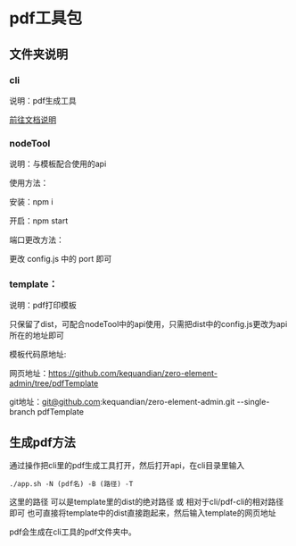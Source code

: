 # pdf工具包
## 文件夹说明

### cli
说明：pdf生成工具

[前往文档说明](./cli/README.md)

### nodeTool
说明：与模板配合使用的api

使用方法：

安装：npm i

开启：npm start

端口更改方法：

更改 config.js 中的 port 即可

### template：

说明：pdf打印模板

只保留了dist，可配合nodeTool中的api使用，只需把dist中的config.js更改为api所在的地址即可

模板代码原地址:

网页地址：https://github.com/kequandian/zero-element-admin/tree/pdfTemplate

git地址：git@github.com:kequandian/zero-element-admin.git --single-branch pdfTemplate

## 生成pdf方法

通过操作把cli里的pdf生成工具打开，然后打开api，在cli目录里输入
```
./app.sh -N (pdf名) -B (路径) -T
```
这里的路径 可以是template里的dist的绝对路径 或 相对于cli/pdf-cli的相对路径即可 也可直接将template中的dist直接跑起来，然后输入template的网页地址

pdf会生成在cli工具的pdf文件夹中。
